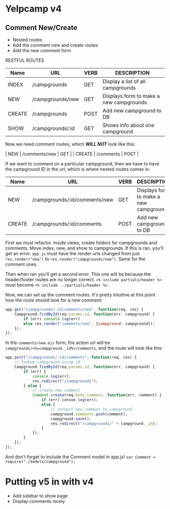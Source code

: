 # Yelpcamp v4

## Comment New/Create

* Nested routes
* Add the comment new and create routes
* Add the new comment form

RESTFUL ROUTES

|	Name 	|	URL					|	VERB	|	DESCRIPTION									|
|	---		|	---					|	---		|	---											|
|	INDEX 	|	/campgrounds		|	GET		|	Display a list of all campgrounds			|
|	NEW 	|	/campgrounds/new 	|	GET		|	Displays form to make a new campgrounds 	|
| 	CREATE 	|	/campgrounds		|	POST	|	Add new campground to DB					|
|	SHOW 	|	/campgrounds/:id 	|	GET		| 	Shows info about one campground 			|

Now we need comment routes, which ___WILL NOT___ look like this:

|	NEW 	| 	/comments/new 	|	GET		|
|	CREATE 	| 	/comments 		|	POST 	|

If we want to comment on a particular campground, then we have to have the campground ID in the url, which is where nested routes comes in.

|	Name 	|	URL								|	VERB	|	DESCRIPTION									|
|	---		|	---								|	---		|	---											|
|	NEW 	|	/campgrounds/:id/comments/new 	|	GET		|	Displays form to make a new campgrounds 	|
| 	CREATE 	|	/campgrounds/:id/comments		|	POST	|	Add new campground to DB					|

First we must refactor. Inside views, create folders for campgrounds and comments. Move index, new, and show to campgrounds. If this is ran, you'll get an error. `app.js` must have the render urls changed from just `res.render("new")` to `res.render("campgrounds/new")`. Same for the comment ones.  

Then when ran you'll get a second error. This one will be because the header/footer routes are no longer correct. `<% include partials/header %>` must become `<% include ../partials/header %>`.

Now, we can set up the comment routes. It's pretty intuitive at this point how the route should look for a new comment:

```javascript
app.get("/campgrounds/:id/comments/new", function(req, res) {
	Campground.findById(req.params.id, function(err, campground) {
		if (err) console.log(err)
		else res.render("comments/new", {campground: campground});
	});
});
```

In the `comments/new.ejs` form, the action url will be `campgrounds/<%=campground._id%>/comments`, and the route will look like this:

```javascript
app.post("/campgrounds/:id/comments", function(req, res) {
	// lookup campground using id
	Campground.findById(req.params.id, function(err, campground) {
		if (err) {
			console.log(err);
			res.redirect("/campgrounds");
		} else {
			// create new comment
			Comment.create(req.body.comment, function(err, comment) {
				if (err) consoe.log(err);
				else {
					// connect new comment to campground
					campground.comments.push(comment);
					campground.save();
					res.redirect("/campgrounds/" + campground._id);
				}
			});
		}
	});
});
```

And don't forget to include the Comment model in app.js! `var Comment = require("./models/campground");`

# Putting v5 in with v4

* Add sidebar to show page
* Display comments nicely